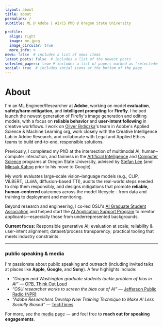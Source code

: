 ```yaml
---
layout: about
title: about
permalink: /
subtitle: ML @ Adobe | AI/CS PhD @ Oregon State University

profile:
  align: right
  image: me.jpeg
  image_circular: true
  more_info: >
news: false  # includes a list of news items
latest_posts: false  # includes a list of the newest posts
selected_papers: true # includes a list of papers marked as "selected={true}"
social: true  # includes social icons at the bottom of the page
---
```


# About

I'm an ML Engineer/Researcher at **Adobe**, working on model **evaluation**, **safety/harm mitigation**, and **intelligent prompting** for **Firefly**. I helped launch the newest generation of Firefly's image generation and editing models, with a focus on **reliable behavior** and **user-intent following** in creative workflows. I work on [Oliver Brdiczka](https://www.cc.gatech.edu/people/oliver-brdiczka)'s team in Adobe's Applied Science & Machine Learning org, work closely with the Creative Intelligence Lab in Adobe Research, and collaborate with Legal and Applied Ethics teams to build end-to-end, responsible solutions.

Previously, I completed my PhD at the intersection of multimodal AI, human–computer interaction, and fairness in the [Artificial Intelligence](https://eecs.oregonstate.edu/ai-degree-program) and [Computer Science](https://eecs.oregonstate.edu/academics/graduate/cs) programs at Oregon State University, advised by [Stefan Lee](https://web.engr.oregonstate.edu/~leestef/) (and [Minsuk Kahng](https://minsuk.com/) prior to his move to Google).

My work evaluates large-scale vision–language models (e.g., CLIP, ViLBERT, LLaVA, diffusion-based TTI), audits the real-world steps needed to ship them responsibly, and designs mitigations that promote **reliable, human-centered** outcomes across the model lifecycle—from data and training to deployment and monitoring.

Beyond research and engineering, I co-led OSU's [AI Graduate Student Association](https://www.aigsa.club/) and helped start the [AI Application Support Program](https://www.aigsa.club/aiasp/) to mentor applicants—especially those from underrepresented backgrounds.

**Current focus:** Responsible generative AI; evaluation at scale; reliability & user-intent alignment; dataset/process transparency; practical tooling that meets industry constraints.

---

### public speaking & media

I'm passionate about public speaking and outreach (including invited talks at places like **Apple**, **Google**, and **Sony**). A few highlights include:

- *“Oregon and Washington graduate students tackle problem of bias in AI”* — [OPB, Think Out Loud](https://www.opb.org/article/2024/07/19/think-out-loud-oregon-washington-graduate-students-tackle-problem-bias-ai/)
- *“OSU researcher works to screen the bias out of AI”* — [Jefferson Public Radio (NPR)](https://www.ijpr.org/show/the-jefferson-exchange/2024-07-12/mon-9-am-osu-researcher-works-to-screen-the-bias-out-of-ai)
- *“Adobe Researchers Develop New Training Technique to Make AI Less Socially Biased”* — [TechTimes](https://www.techtimes.com/articles/306065/20240626/adobe-researchers-develop-new-training-technique-make-ai-less-socially.htm)

For more, see the [media page](/media) — and feel free to **reach out for speaking engagements**.
